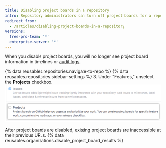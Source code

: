 ```yaml
---
title: Disabling project boards in a repository
intro: Repository administrators can turn off project boards for a repository if you or your team manages work differently.
redirect_from:
  - /articles/disabling-project-boards-in-a-repository
versions:
  free-pro-team: '*'
  enterprise-server: '*'
---
```

When you disable project boards, you will no longer see project board information in timelines or [audit logs](/articles/reviewing-your-security-log/).

{% data reusables.repositories.navigate-to-repo %}
{% data reusables.repositories.sidebar-settings %}
3. Under "Features," unselect the **Projects** checkbox.
  ![Remove Projects checkbox](/assets/images/help/projects/disable-projects-checkbox.png)

After project boards are disabled, existing project boards are inaccessible at their previous URLs. {% data reusables.organizations.disable_project_board_results %}
